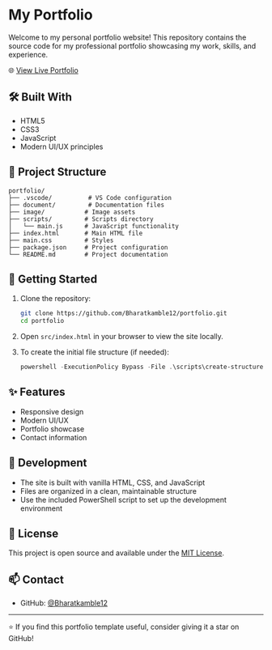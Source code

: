 # My Portfolio

Welcome to my personal portfolio website! This repository contains the source code for my professional portfolio showcasing my work, skills, and experience.

🌐 [View Live Portfolio](https://github.com/Bharatkamble12/portfolio)

## 🛠️ Built With

- HTML5
- CSS3
- JavaScript
- Modern UI/UX principles

## 📂 Project Structure

```
portfolio/
├── .vscode/          # VS Code configuration
├── document/         # Documentation files
├── image/           # Image assets
├── scripts/         # Scripts directory
│   └── main.js      # JavaScript functionality
├── index.html       # Main HTML file
├── main.css         # Styles
├── package.json     # Project configuration
└── README.md        # Project documentation
```

## 🚀 Getting Started

1. Clone the repository:
   ```bash
   git clone https://github.com/Bharatkamble12/portfolio.git
   cd portfolio
   ```

2. Open `src/index.html` in your browser to view the site locally.

3. To create the initial file structure (if needed):
   ```powershell
   powershell -ExecutionPolicy Bypass -File .\scripts\create-structure.ps1
   ```

## ✨ Features

- Responsive design
- Modern UI/UX
- Portfolio showcase
- Contact information

## 🔧 Development

- The site is built with vanilla HTML, CSS, and JavaScript
- Files are organized in a clean, maintainable structure
- Use the included PowerShell script to set up the development environment

## 📝 License

This project is open source and available under the [MIT License](LICENSE).

## 📫 Contact

- GitHub: [@Bharatkamble12](https://github.com/Bharatkamble12)

---
⭐ If you find this portfolio template useful, consider giving it a star on GitHub!